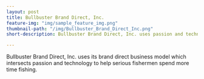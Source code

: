 ```yaml
---
layout: post
title: Bullbuster Brand Direct, Inc.
feature-img: "img/sample_feature_img.png"
thumbnail-path: "/img/Bullbuster_Brand_Direct_Inc.png"
short-description: Bullbuster Brand Direct, Inc. uses passion and technology to help anglers spend more time fishing.

---
```

Bullbuster Brand Direct, Inc. uses its brand direct business model which intersects passion and technology to help serious fishermen spend more time fishing.
